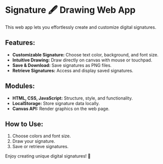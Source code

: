 # Signature 🖋️ Drawing Web App

This web app lets you effortlessly create and customize digital signatures.

## Features:
- **Customizable Signature:** Choose text color, background, and font size.
- **Intuitive Drawing:** Draw directly on canvas with mouse or touchpad.
- **Save & Download:** Save signatures as PNG files.
- **Retrieve Signatures:** Access and display saved signatures.

## Modules:
- **HTML, CSS, JavaScript:** Structure, style, and functionality.
- **LocalStorage:** Store signature data locally.
- **Canvas API:** Render graphics on the web page.

## How to Use:
1. Choose colors and font size.
2. Draw your signature.
3. Save or retrieve signatures.

Enjoy creating unique digital signatures! 🎉 
